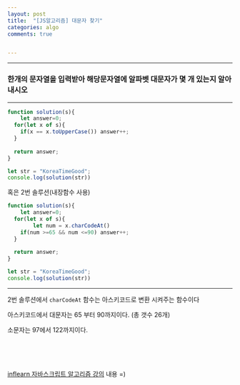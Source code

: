 ```yaml
---
layout: post
title:  "[JS알고리즘] 대문자 찾기"
categories: algo 
comments: true


---
```






---

### 한개의 문자열을 입력받아 해당문자열에 알파벳 대문자가 몇 개 있는지 알아내시오

---

~~~javascript
function solution(s){
	let answer=0;
  for(let x of s){
    if(x == x.toUpperCase()) answer++;
  }
  
  return answer;
}

let str = "KoreaTimeGood";
console.log(solution(str))
~~~



혹은 2번 솔루션(내장함수 사용)

~~~javascript
function solution(s){
	let answer=0;
  for(let x of s){
		let num = x.charCodeAt()
    if(num >=65 && num <=90) answer++;
  }
  
  return answer;
}

let str = "KoreaTimeGood";
console.log(solution(str))
~~~



---

2번 솔루션에서 `charCodeAt` 함수는 아스키코드로 변환 시켜주는 함수이다

아스키코드에서 대문자는 65 부터 90까지이다. (총 갯수 26개)

소문자는 97에서 122까지이다.

<br> 



<br>

<br>

[inflearn 자바스크립트 알고리즘 강의](https://www.inflearn.com/course/%EC%9E%90%EB%B0%94%EC%8A%A4%ED%81%AC%EB%A6%BD%ED%8A%B8-%EC%95%8C%EA%B3%A0%EB%A6%AC%EC%A6%98-%EB%AC%B8%EC%A0%9C%ED%92%80%EC%9D%B4/dashboard) 내용 =)


